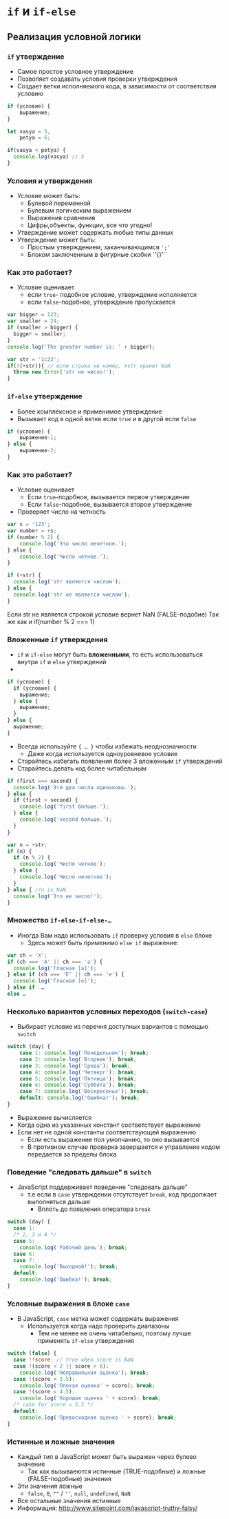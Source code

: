 
# `if` и `if-else`
## Реализация условной логики

### `if` утверждение
- Самое простое условное утверждение
- Позволяет создавать условия проверки утверждения
- Создает ветки исполняемого кода, в зависимости от соответствия условию

```js
if (условие) {
    выражение;
}

let vasya = 5,
    petya = 6;

if(vasya < petya) {
  console.log(vasya) // 5
}

```
### Условия и утверждения
- Условие может быть:
  - Булевой переменной
  - Булевым логическим выражением
  - Выражения сравнения
  - Цифры,объекты, функции, все что угодно!
- Утверждение может содержать любые типы данных
- Утверждение может быть:
  - Простым утверждением, заканчивающимся `';'`
  - Блоком заключенным в фигурные скобки `'{}'``

### Как это работает?
- Условие оценивает
  - если  `true`- подобное условие, утверждение исполняется
  - если `false`-подобное, утверждение пропускается

```js
var bigger = 123;
var smaller = 24;
if (smaller > bigger) {
  bigger = smaller;
}
console.log('The greater number is: ' + bigger);
```

```js
var str = '1c23';
if(!(+str)){ // если строка не номер, +str хранит NaN
  throw new Error('str не число!');
}
```

### `if-else` утверждение
- Более комплексное и применимое утверждение
- Вызывает код в одной ветке если `true` и в другой если `false`

```js
if (условие) {
    выражение-1;
} else {
    выражение-2;
}
```
### Как это работает?
- Условие оценивает
  - Если `true`-подобное, вызывается первое утверждение
  - Если `false`-подобное, вызывается второе утверждение
- Проверяет число на четность

```js
var s = '123';
var number = +s;
if (number % 2) {
    console.log('Это число нечетное.');
} еlse {
    console.log('Число четное.');
}
```

```js
if (+str) {
  console.log('str является числом');
} else {
  console.log('str не является числом');
}
```
Если str не является строкой условие вернет NaN (FALSE-подобие)
Так же как и if(number % 2 === 1)

### Вложенные  `if` утверждения

- `if` и `if-else` могут быть **вложенными**, то есть использоваться внутри `if` и `else` утверждений
-
```js
if (условие) {
  if (условие) {
    выражение;
  } else {
    выражение;
  }
} else {
  выражение;
}
```

- Всегда используйте `{ … }` чтобы избежать неоднозначности
  - Даже когда используется одноуровневое условие
- Старайтесь избегать появления более 3 вложенным `if` утверждений
- Старайтесь делать код более читабельным

```js
if (first === second) {
  console.log('Эти два числа одинаковы.');
} else {
  if (first > second) {
    console.log('first больше.');
  } else {
    console.log('second больше.');
  }
}
```

```js
var n = +str;
if (n) {
  if (n % 2) {
    console.log('Число четное');
  } else {
    console.log('Число нечетное');
  }
} else { //n is NaN
  console.log('Это не число!');
}
```

### Множество `if-else-if-else-…`
- Иногда Вам надо использовать `if` проверку условия  в `else` блоке
  - Здесь может быть применимо `else if` выражение:

```js
var ch = 'X';
if (ch === 'A' || ch === 'a') {
  console.log('Гласная [а]');
} else if (ch === 'E' || ch === 'e') {
  console.log('Гласная [е]');
} else if  …
else …
```

### Несколько вариантов условных переходов (`switch-case`)

- Выбирает условие из перечня доступных вариантов с помощью `switch`

```js
switch (day) {
	case 1: console.log('Понедельник'); break;
	case 2: console.log('Вторник'); break;
	case 3: console.log('Среда'); break;
	case 4: console.log('Четверг'); break;
	case 5: console.log('Пятница'); break;
	case 6: console.log('Суббота'); break;
	case 7: console.log('Воскресенье'); break;
	default: console.log('Ошибка!'); break;
}
```

- Выражение вычисляется
- Когда одна из указанных констант соответствует выражению
- Если нет не одной константы соответствующей выражению
  - Если есть выражение пол умолчанию, то оно вызывается
  - В противном случае проверка завершается и управление кодом передается за пределы блока

### Поведение "следовать дальше" в  `switch`
- JavaScript поддерживает поведение "следовать дальше"
  - т.е если в `case` утверждении отсутствует `break`, код продолжает выполняться дальше
    - Вплоть до появления оператора `break`

```js
switch (day) {
  case 1:
  /* 2, 3 и 4 */
  case 5:
    console.log('Рабочий день'); break;
  case 6:
  case 7:
    console.log('Выходной!'); break;
  default:
    console.log('Ошибка!'); break;
}
```

### Условные выражения в блоке `case`
- В JavaScript, `case` метка может содержать выражения
  - Используется когда надо проверить диапазоны
    - Тем не менее не очень читабельно, поэтому лучше применять  `if-else` утверждения

```js
switch (false) {
  case !!score: // true when score is NaN
  case !(score < 2 || score > 6):
    console.log('Неправильная оценка'); break;
  case !(score < 3.5):
    console.log('Плохая оценка' + score); break;
  case !(score < 4.5):
    console.log('Хорошая оценка ' + score); break;
  /* case for score < 5.5 */
  default:
    console.log('Превосходная оценка ' + score); break;
}
```

### Истинные и ложные значения
- Каждый тип в JavaScript может быть выражен через булево значение
  - Так как вызываеются истинные (TRUE-подобные) и ложные (FALSE-подобные) значения
- Эти значения ложные
  -	`false`, `0`, `""` / `''`, `null`, `undefined`, `NaN`
- Все остальные значения истинные
- Информация: http://www.sitepoint.com/javascript-truthy-falsy/
